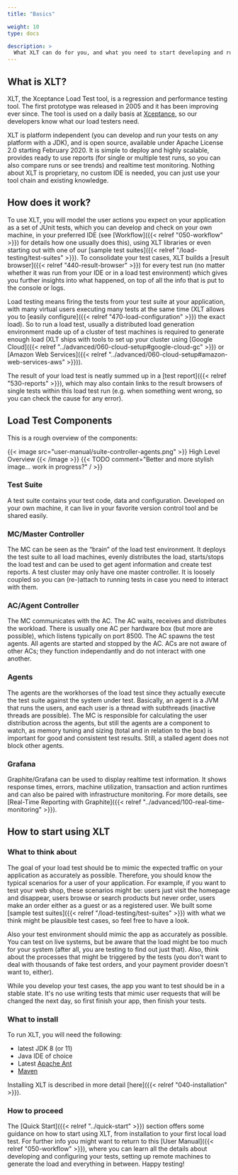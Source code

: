 ```yaml
---
title: "Basics"

weight: 10
type: docs

description: >
  What XLT can do for you, and what you need to start developing and running a load test suite.
---
```


## What is XLT?
XLT, the Xceptance Load Test tool, is a regression and performance testing tool. The first prototype was released in 2005 and it has been improving ever since. The tool is used on a daily basis at <a href="https://xceptance.com" target="_blank">Xceptance</a>, so our developers know what our load testers need.

XLT is platform independent (you can develop and run your tests on any platform with a JDK), and is open source, available under Apache License 2.0 starting February 2020. It is simple to deploy and highly scalable, provides ready to use reports (for single or multiple test runs, so you can also compare runs or see trends) and realtime test monitoring. Nothing about XLT is proprietary, no custom IDE is needed, you can just use your tool chain and existing knowledge.

## How does it work?
To use XLT, you will model the user actions you expect on your application as a set of JUnit tests, which you can develop and check on your own machine, in your preferred IDE (see [Workflow]({{< relref "050-workflow" >}}) for details how one usually does this), using XLT libraries or even starting out with one of our [sample test suites]({{< relref "/load-testing/test-suites" >}}). To consolidate your test cases, XLT builds a [result browser]({{< relref "440-result-browser" >}}) for every test run (no matter whether it was run from your IDE or in a load test environment) which gives you further insights into what happened, on top of all the info that is put to the console or logs. 

Load testing means firing the tests from your test suite at your application, with many virtual users executing many tests at the same time (XLT allows you to [easily configure]({{< relref "470-load-configuration" >}}) the exact load). So to run a load test, usually a distributed load generation environment made up of a cluster of test machines is required to generate enough load (XLT ships with tools to set up your cluster using [Google Cloud]({{< relref "../advanced/060-cloud-setup#google-cloud-gc" >}}) or [Amazon Web Services]({{< relref "../advanced/060-cloud-setup#amazon-web-services-aws" >}})).

The result of your load test is neatly summed up in a [test report]({{< relref "530-reports" >}}), which may also contain links to the result browsers of single tests within this load test run (e.g. when something went wrong, so you can check the cause for any error). 

## Load Test Components

This is a rough overview of the components:

{{< image src="user-manual/suite-controller-agents.png" >}}
High Level Overview
{{< /image >}}
{{< TODO comment="Better and more stylish image... work in progress?" / >}}

### Test Suite
A test suite contains your test code, data and configuration. Developed on your own machine, it can live in your favorite version control tool and be shared easily.

### MC/Master Controller
The MC can be seen as the “brain” of the load test environment. It deploys the test suite to all load machines, evenly distributes the load, starts/stops the load test and can be used to get agent information and create test reports. A test cluster may only have one master controller. It is loosely coupled so you can (re-)attach to running tests in case you need to interact with them.

### AC/Agent Controller
The MC communicates with the AC. The AC waits, receives and distributes the workload. There is usually one AC per hardware box (but more are possible), which listens typically on port 8500. The AC spawns the test agents. All agents are started and stopped by the AC. ACs are not aware of other ACs; they function independantly and do not interact with one another.

### Agents
The agents are the workhorses of the load test since they actually execute the test suite against the system under test. Basically, an agent is a JVM that runs the users, and each user is a thread with subthreads (inactive threads are possible). The MC is responsible for calculating the user distribution across the agents, but still the agents are a component to watch, as memory tuning and sizing (total and in relation to the box) is important for good and consistent test results. Still, a stalled agent does not block other agents.

### Grafana
Graphite/Grafana can be used to display realtime test information. It shows response times, errors, machine utilization, transaction and action runtimes and can also be paired with infrastructure monitoring. For more details, see [Real-Time Reporting with Graphite]({{< relref "../advanced/100-real-time-monitoring" >}}).

## How to start using XLT

### What to think about
The goal of your load test should be to mimic the expected traffic on your application as accurately as possible. Therefore, you should know the typical scenarios for a user of your application. For example, if you want to test your web shop, these scenarios might be: users just visit the homepage and disappear, users browse or search products but never order, users make an order either as a guest or as a registered user. We built some [sample test suites]({{< relref "/load-testing/test-suites" >}}) with what we think might be plausible test cases, so feel free to have a look.

Also your test environment should mimic the app as accurately as possible. You can test on live systems, but be aware that the load might be too much for your system (after all, you are testing to find out just that). Also, think about the processes that might be triggered by the tests (you don't want to deal with thousands of fake test orders, and your payment provider doesn't want to, either).

While you develop your test cases, the app you want to test should be in a stable state. It's no use writing tests that mimic user requests that will be changed the next day, so first finish your app, then finish your tests.

### What to install
To run XLT, you will need the following:
* latest JDK 8 (or 11)
* Java IDE of choice
* Latest <a href="https://ant.apache.org/" target="_blank">Apache Ant</a>
* <a href="https://maven.apache.org/" target="_blank">Maven</a>

Installing XLT is described in more detail [here]({{< relref "040-installation" >}}).

### How to proceed
The [Quick Start]({{< relref "../quick-start" >}}) section offers some guidance on how to start using XLT, from installation to your first local load test. For further info you might want to return to this [User Manual]({{< relref "050-workflow" >}}), where you can learn all the details about developing and configuring your tests, setting up remote machines to generate the load and everything in between. Happy testing!
